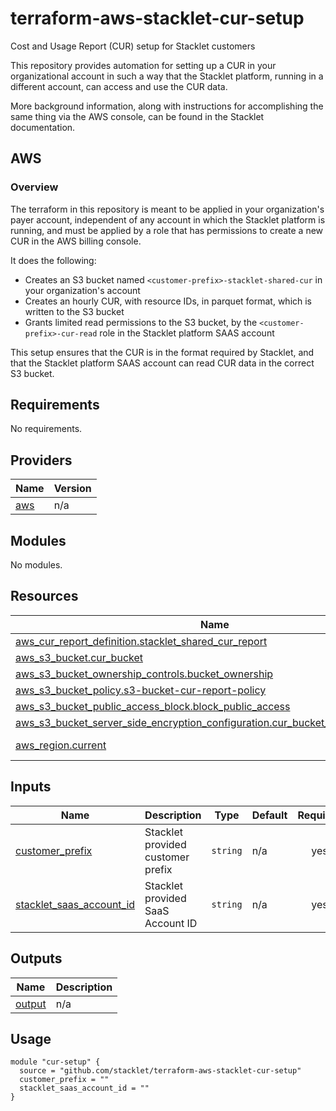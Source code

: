 # terraform-aws-stacklet-cur-setup
Cost and Usage Report (CUR) setup for Stacklet customers

This repository provides automation for setting up a CUR in your organizational account in such a way that the Stacklet platform, running in a different account, can access and use the CUR data.

More background information, along with instructions for accomplishing the same thing via the AWS console, can be found in the Stacklet documentation.

## AWS

### Overview

The terraform in this repository is meant to be applied in your organization's payer account, independent of any account in which the Stacklet platform is running, and must be applied by a role that has permissions to create a new CUR in the AWS billing console.

It does the following:

* Creates an S3 bucket named `<customer-prefix>-stacklet-shared-cur` in your organization's account
* Creates an hourly CUR, with resource IDs, in parquet format, which is written to the S3 bucket
* Grants limited read permissions to the S3 bucket, by the `<customer-prefix>-cur-read` role in the Stacklet platform SAAS account

This setup ensures that the CUR is in the format required by Stacklet, and that the Stacklet platform SAAS account can read CUR data in the correct S3 bucket.

<!-- BEGIN_TF_DOCS -->
## Requirements

No requirements.

## Providers

| Name | Version |
|------|---------|
| <a name="provider_aws"></a> [aws](#provider\_aws) | n/a |

## Modules

No modules.

## Resources

| Name | Type |
|------|------|
| [aws_cur_report_definition.stacklet_shared_cur_report](https://registry.terraform.io/providers/hashicorp/aws/latest/docs/resources/cur_report_definition) | resource |
| [aws_s3_bucket.cur_bucket](https://registry.terraform.io/providers/hashicorp/aws/latest/docs/resources/s3_bucket) | resource |
| [aws_s3_bucket_ownership_controls.bucket_ownership](https://registry.terraform.io/providers/hashicorp/aws/latest/docs/resources/s3_bucket_ownership_controls) | resource |
| [aws_s3_bucket_policy.s3-bucket-cur-report-policy](https://registry.terraform.io/providers/hashicorp/aws/latest/docs/resources/s3_bucket_policy) | resource |
| [aws_s3_bucket_public_access_block.block_public_access](https://registry.terraform.io/providers/hashicorp/aws/latest/docs/resources/s3_bucket_public_access_block) | resource |
| [aws_s3_bucket_server_side_encryption_configuration.cur_bucket_encryption_config](https://registry.terraform.io/providers/hashicorp/aws/latest/docs/resources/s3_bucket_server_side_encryption_configuration) | resource |
| [aws_region.current](https://registry.terraform.io/providers/hashicorp/aws/latest/docs/data-sources/region) | data source |

## Inputs

| Name | Description | Type | Default | Required |
|------|-------------|------|---------|:--------:|
| <a name="input_customer_prefix"></a> [customer\_prefix](#input\_customer\_prefix) | Stacklet provided customer prefix | `string` | n/a | yes |
| <a name="input_stacklet_saas_account_id"></a> [stacklet\_saas\_account\_id](#input\_stacklet\_saas\_account\_id) | Stacklet provided SaaS Account ID | `string` | n/a | yes |

## Outputs

| Name | Description |
|------|-------------|
| <a name="output_output"></a> [output](#output\_output) | n/a |
<!-- END_TF_DOCS -->

## Usage

```hcl
module "cur-setup" {
  source = "github.com/stacklet/terraform-aws-stacklet-cur-setup"
  customer_prefix = ""
  stacklet_saas_account_id = ""
}
```
